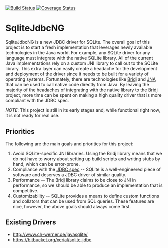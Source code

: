 
[![Build Status](https://travis-ci.org/tstack/SqliteJdbcNG.png)](https://travis-ci.org/tstack/SqliteJdbcNG)
[![Coverage Status](https://coveralls.io/repos/tstack/SqliteJdbcNG/badge.png?branch=master)](https://coveralls.io/r/tstack/SqliteJdbcNG?branch=master)

SqliteJdbcNG
============

SqliteJdbcNG is a new JDBC driver for SQLite.  The overall goal of this project is to start a
fresh implementation that leverages newly available technologies in the Java world.  For example,
any SQLite driver for any language must integrate with the native SQLite library.  All of the
current Java implementations rely on a custom JNI library to call out to the SQLite library.
This extra layer can easily create a headache for the development and deployment of the driver
since it needs to be built for a variety of operating systems.  Fortunately, there are technologies
like [Bridj](http://code.google.com/p/bridj/) and [JNA](https://github.com/twall/jna) that can
be used to call native code directly from Java.  By leaving the majority of the headaches of
integrating with the native library to the Bridj project, more time can be spent on making a high
quality driver that is more compliant with the JDBC spec.


*NOTE*: This project is still in its early stages and, while functional right now, it is not ready
for real use.

Priorities
----------

The following are the main goals and priorities for this project:

1. Avoid SQLite-specific JNI libraries.  Using the Bridj library means that we do not have to worry
 about setting up build scripts and writing stubs by hand, which can be error-prone.
1. Compliance with the [JDBC spec](http://download.oracle.com/otndocs/jcp/jdbc-4_1-mrel-spec/index.html)
 -- SQLite is a well-engineered piece of software and deserves a JDBC driver of similar quality.
1. Performance -- The Bridj library claims to be close to JNI in performance, so we should be able
 to produce an implementation that is competitive.
1. Customizability -- SQLite provides a means to define custom functions and collators that can be
 used from SQL queries.  These features are nice, however, the above goals should always come first.



Existing Drivers
----------------

* <http://www.ch-werner.de/javasqlite/>
* <https://bitbucket.org/xerial/sqlite-jdbc>
